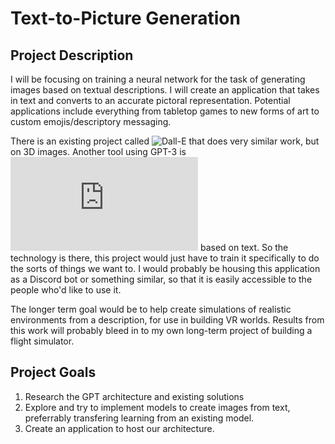 # Text-to-Picture Generation

## Project Description
I will be focusing on training a neural network for the task of generating images based on textual descriptions. I will create an application that takes in text and converts to an accurate pictoral representation. Potential applications include everything from tabletop games to new forms of art to custom emojis/descriptory messaging. 

There is an existing project called ![Dall-E](https://openai.com/blog/dall-e/) that does very similar work, but on 3D images. Another tool using GPT-3 is ![generating websites](https://www.independent.co.uk/life-style/gadgets-and-tech/news/gpt3-ai-tool-designs-websites-medicine-a9627966.html) based on text. So the technology is there, this project would just have to train it specifically to do the sorts of things we want to. I would probably be housing this application as a Discord bot or something similar, so that it is easily accessible to the people who'd like to use it. 

The longer term goal would be to help create simulations of realistic environments from a description, for use in building VR worlds. Results from this work will probably bleed in to my own long-term project of building a flight simulator. 

## Project Goals
1. Research the GPT architecture and existing solutions
2. Explore and try to implement models to create images from text, preferrably transfering learning from an existing model.
3. Create an application to host our architecture. 

